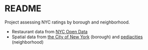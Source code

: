 # README

Project assessing NYC ratings by borough and neighborhood. 

- Restaurant data from [NYC Open Data](https://data.cityofnewyork.us/Health/DOHMH-New-York-City-Restaurant-Inspection-Results/43nn-pn8j)
- Spatial data from [the City of New York](https://data.cityofnewyork.us/City-Government/Borough-Boundaries/tqmj-j8zm) (borough) and [pediacities](http://data.beta.nyc/dataset/pediacities-nyc-neighborhoods/resource/35dd04fb-81b3-479b-a074-a27a37888ce7) (neighborhood)
